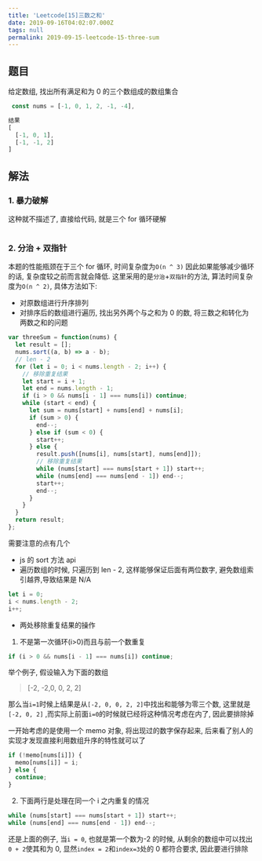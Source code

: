 ```yaml
---
title: 'Leetcode[15]三数之和'
date: 2019-09-16T04:02:07.000Z
tags: null
permalink: 2019-09-15-leetcode-15-three-sum
---
```


## 题目

给定数组, 找出所有满足和为 0 的三个数组成的数组集合

```js
 const nums = [-1, 0, 1, 2, -1, -4],

结果
[
  [-1, 0, 1],
  [-1, -1, 2]
]
```

## 解法

### 1. 暴力破解

这种就不描述了, 直接给代码, 就是三个 for 循环硬解

```js
```

### 2. 分治 + 双指针

本题的性能瓶颈在于三个 for 循环, 时间复杂度为`O(n ^ 3)` 因此如果能够减少循环的话, 复杂度较之前而言就会降低. 这里采用的是`分治`+`双指针`的方法, 算法时间复杂度为`O(n ^ 2)`, 具体方法如下:

- 对原数组进行升序排列
- 对排序后的数组进行遍历, 找出另外两个与之和为 0 的数, 将三数之和转化为两数之和的问题

```js
var threeSum = function(nums) {
  let result = [];
  nums.sort((a, b) => a - b);
  // len - 2
  for (let i = 0; i < nums.length - 2; i++) {
    // 移除重复结果
    let start = i + 1;
    let end = nums.length - 1;
    if (i > 0 && nums[i - 1] === nums[i]) continue;
    while (start < end) {
      let sum = nums[start] + nums[end] + nums[i];
      if (sum > 0) {
        end--;
      } else if (sum < 0) {
        start++;
      } else {
        result.push([nums[i], nums[start], nums[end]]);
        // 移除重复结果
        while (nums[start] === nums[start + 1]) start++;
        while (nums[end] === nums[end - 1]) end--;
        start++;
        end--;
      }
    }
  }
  return result;
};
```

需要注意的点有几个

- js 的 sort 方法 api
- 遍历数组的时候, 只遍历到 len - 2, 这样能够保证后面有两位数字, 避免数组索引越界,导致结果是 N/A

```js
let i = 0;
i < nums.length - 2;
i++;
```

- 两处移除重复结果的操作

1. 不是第一次循环(i>0)而且与前一个数重复

```js
if (i > 0 && nums[i - 1] === nums[i]) continue;
```

举个例子, 假设输入为下面的数组

> [-2, -2,0, 0, 2, 2]

那么当`i=1`时候上结果是从`[-2, 0, 0, 2, 2]`中找出和能够为零三个数, 这里就是`[-2, 0, 2]` ,而实际上前面`i=0`的时候就已经将这种情况考虑在内了, 因此要排除掉

一开始考虑的是使用一个 memo 对象, 将出现过的数字保存起来, 后来看了别人的实现才发现直接利用数组升序的特性就可以了

```js
if (!memo[nums[i]]) {
  memo[nums[i]] = i;
} else {
  continue;
}
```

2. 下面两行是处理在同一个 i 之内重复的情况

```js
while (nums[start] === nums[start + 1]) start++;
while (nums[end] === nums[end - 1]) end--;
```

还是上面的例子, 当`i = 0`, 也就是第一个数为-2 的时候, 从剩余的数组中可以找出`0 + 2`使其和为 0, 显然`index = 2`和`index=3`处的 0 都符合要求, 因此要进行排除

```

```
